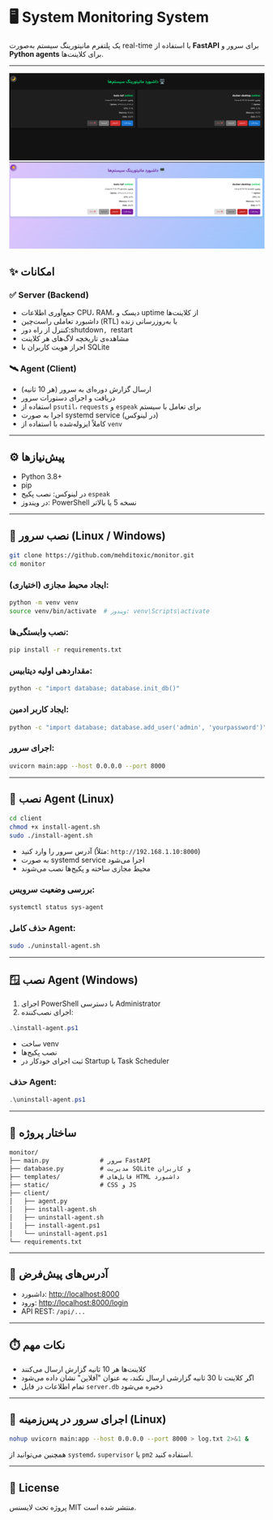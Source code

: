 # 🖥️ System Monitoring System

یک پلتفرم مانیتورینگ سیستم به‌صورت real-time با استفاده از **FastAPI** برای سرور و **Python agents** برای کلاینت‌ها.

---
![نمای داشبورد](image/dark.png)
![نمای داشبورد](image/light.png)

## ✨ امکانات

### ✅ Server (Backend)

- جمع‌آوری اطلاعات CPU، RAM، دیسک و uptime از کلاینت‌ها  
- داشبورد تعاملی راست‌چین (RTL) با به‌روزرسانی زنده  
- کنترل از راه دور:shutdown`, `restart` `  
- مشاهده‌ی تاریخچه لاگ‌های هر کلاینت  
- احراز هویت کاربران با SQLite  

### 🛰️ Agent (Client)

- ارسال گزارش دوره‌ای به سرور (هر 10 ثانیه)  
- دریافت و اجرای دستورات سرور  
- استفاده از `psutil`، `requests` و `espeak` برای تعامل با سیستم  
- اجرا به صورت systemd service (در لینوکس)  
- کاملاً ایزوله‌شده با استفاده از `venv`  

---

## ⚙️ پیش‌نیازها

- Python 3.8+
- pip  
- در لینوکس: نصب پکیج `espeak`  
- در ویندوز: PowerShell نسخه 5 یا بالاتر  

---

## 🧭 نصب سرور (Linux / Windows)

```bash
git clone https://github.com/mehditoxic/monitor.git
cd monitor
```

### (اختیاری) ایجاد محیط مجازی:

```bash
python -m venv venv
source venv/bin/activate  # ویندوز: venv\Scripts\activate
```

### نصب وابستگی‌ها:

```bash
pip install -r requirements.txt
```

### مقداردهی اولیه دیتابیس:

```bash
python -c "import database; database.init_db()"
```

### ایجاد کاربر ادمین:

```bash
python -c "import database; database.add_user('admin', 'yourpassword')"
```

### اجرای سرور:

```bash
uvicorn main:app --host 0.0.0.0 --port 8000
```

---

## 🐧 نصب Agent (Linux)

```bash
cd client
chmod +x install-agent.sh
sudo ./install-agent.sh
```

- آدرس سرور را وارد کنید (مثلاً: `http://192.168.1.10:8000`)  
- به صورت systemd service اجرا می‌شود  
- محیط مجازی ساخته و پکیج‌ها نصب می‌شوند  

### بررسی وضعیت سرویس:

```bash
systemctl status sys-agent
```

### حذف کامل Agent:

```bash
sudo ./uninstall-agent.sh
```

---

## 🪟 نصب Agent (Windows)

1. اجرای PowerShell با دسترسی Administrator  
2. اجرای نصب‌کننده:

```powershell
.\install-agent.ps1
```

- ساخت venv  
- نصب پکیج‌ها  
- ثبت اجرای خودکار در Startup با Task Scheduler  

### حذف Agent:

```powershell
.\uninstall-agent.ps1
```

---

## 📁 ساختار پروژه

```
monitor/
├── main.py              # سرور FastAPI
├── database.py          # مدیریت SQLite و کاربران
├── templates/           # فایل‌های HTML داشبورد
├── static/              # CSS و JS
├── client/
│   ├── agent.py
│   ├── install-agent.sh
│   ├── uninstall-agent.sh
│   ├── install-agent.ps1
│   └── uninstall-agent.ps1
└── requirements.txt
```

---

## 🔗 آدرس‌های پیش‌فرض

- داشبورد: [http://localhost:8000](http://localhost:8000)  
- ورود: [http://localhost:8000/login](http://localhost:8000/login)  
- API REST: `/api/...`

---

## ⏱️ نکات مهم

- کلاینت‌ها هر 10 ثانیه گزارش ارسال می‌کنند  
- اگر کلاینت تا 30 ثانیه گزارشی ارسال نکند، به عنوان "آفلاین" نشان داده می‌شود  
- تمام اطلاعات در فایل `server.db` ذخیره می‌شود  

---

## 🔧 اجرای سرور در پس‌زمینه (Linux)

```bash
nohup uvicorn main:app --host 0.0.0.0 --port 8000 > log.txt 2>&1 &
```

همچنین می‌توانید از `systemd`، `supervisor` یا `pm2` استفاده کنید.

---

## 📜 License

پروژه تحت لایسنس MIT منتشر شده است.
